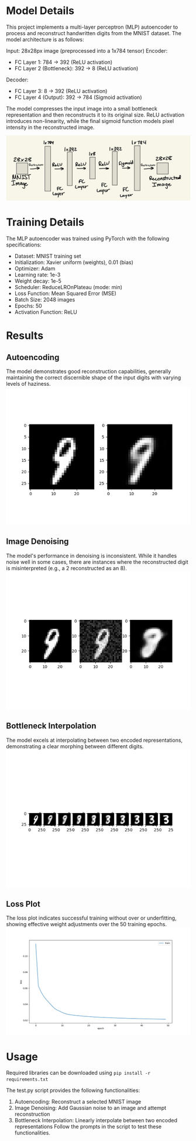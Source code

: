 # Model Details
This project implements a multi-layer perceptron (MLP) autoencoder to process and reconstruct handwritten digits from the MNIST dataset. The model architecture is as follows:

Input: 28x28px image (preprocessed into a 1x784 tensor)
Encoder:
- FC Layer 1: 784 -> 392 (ReLU activation)
- FC Layer 2 (Bottleneck): 392 -> 8 (ReLU activation)

Decoder:
- FC Layer 3: 8 -> 392 (ReLU activation)
- FC Layer 4 (Output): 392 -> 784 (Sigmoid activation)

The model compresses the input image into a small bottleneck representation and then reconstructs it to its original size. ReLU activation introduces non-linearity, while the final sigmoid function models pixel intensity in the reconstructed image.

![](https://github.com/D-Joseph/ComputerVision/blob/4ae985a10ac647ad51f680d95ba4888da52ab5aa/MLP_Autoencoder/outputs/model.jpeg)

# Training Details
The MLP autoencoder was trained using PyTorch with the following specifications:
- Dataset: MNIST training set
- Initialization: Xavier uniform (weights), 0.01 (bias)
- Optimizer: Adam
- Learning rate: 1e-3
- Weight decay: 1e-5
- Scheduler: ReduceLROnPlateau (mode: min)
- Loss Function: Mean Squared Error (MSE)
- Batch Size: 2048 images
- Epochs: 50
- Activation Function: ReLU

# Results
## Autoencoding
The model demonstrates good reconstruction capabilities, generally maintaining the correct discernible shape of the input digits with varying levels of haziness.
![](https://github.com/D-Joseph/ComputerVision/blob/71eb3457a0be09eed5355743003f107156b60997/MLP_Autoencoder/outputs/Autoencoding%20-%20Index%20874.png)

## Image Denoising
The model's performance in denoising is inconsistent. While it handles noise well in some cases, there are instances where the reconstructed digit is misinterpreted (e.g., a 2 reconstructed as an 8).
![](https://github.com/D-Joseph/ComputerVision/blob/71eb3457a0be09eed5355743003f107156b60997/MLP_Autoencoder/outputs/Denoising%20-%20Index%20874.png)

## Bottleneck Interpolation
The model excels at interpolating between two encoded representations, demonstrating a clear morphing between different digits.
![](https://github.com/D-Joseph/ComputerVision/blob/71eb3457a0be09eed5355743003f107156b60997/MLP_Autoencoder/outputs/Interpolating%20-%20Indexes%20874%20and%2068.png)

## Loss Plot
The loss plot indicates successful training without over or underfitting, showing effective weight adjustments over the 50 training epochs.
![](https://github.com/D-Joseph/ComputerVision/blob/71eb3457a0be09eed5355743003f107156b60997/MLP_Autoencoder/outputs/loss.MLP.8.png)

# Usage
Required libraries can be downloaded using `pip install -r requirements.txt`

The test.py script provides the following functionalities:
1. Autoencoding: Reconstruct a selected MNIST image
2. Image Denoising: Add Gaussian noise to an image and attempt reconstruction
3. Bottleneck Interpolation: Linearly interpolate between two encoded representations
Follow the prompts in the script to test these functionalities.
